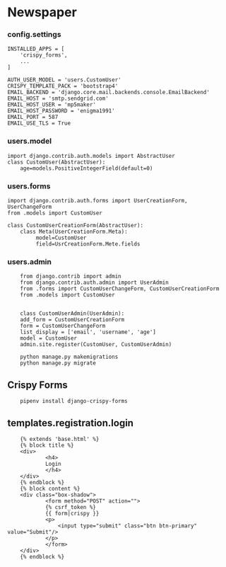 # Newspaper #

### config.settings ###
    INSTALLED_APPS = [
        'crispy_forms',
        ...
    ]

    AUTH_USER_MODEL = 'users.CustomUser'
    CRISPY_TEMPLATE_PACK = 'bootstrap4'
    EMAIL_BACKEND = 'django.core.mail.backends.console.EmailBackend'
    EMAIL_HOST = 'smtp.sendgrid.com'
    EMAIL_HOST_USER = 'mp5maker'
    EMAIL_HOST_PASSWORD = 'enigma1991'
    EMAIL_PORT = 587
    EMAIL_USE_TLS = True

### users.model ###

    import django.contrib.auth.models import AbstractUser
    class CustomUser(AbstractUser):
        age=models.PositiveIntegerField(default=0)

### users.forms ###

    import django.contrib.auth.forms import UserCreationForm, UserChangeForm
    from .models import CustomUser

    class CustomUserCreationForm(AbstractUser):
        class Meta(UserCreationForm.Meta):
             model=CustomUser
             field=UsrCreationForm.Mete.fields

### users.admin ###
        from django.contrib import admin
        from django.contrib.auth.admin import UserAdmin
        from .forms import CustomUserChangeForm, CustomUserCreationForm
        from .models import CustomUser


        class CustomUserAdmin(UserAdmin):
        add_form = CustomUserCreationForm
        form = CustomUserChangeForm
        list_display = ['email', 'username', 'age']
        model = CustomUser
        admin.site.register(CustomUser, CustomUserAdmin)

        python manage.py makemigrations
        python manage.py migrate

## Crispy Forms ###

        pipenv install django-crispy-forms

## templates.registration.login
        {% extends 'base.html' %}
        {% block title %}
        <div>
                <h4>
                Login
                </h4>
        </div>
        {% endblock %}
        {% block content %}
        <div class="box-shadow">
                <form method="POST" action="">
                {% csrf_token %}
                {{ form|crispy }}
                <p>
                    <input type="submit" class="btn btn-primary" value="Submit"/>
                </p>
                </form>
        </div>
        {% endblock %}